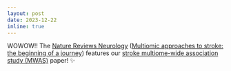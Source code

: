```yaml
---
layout: post
date: 2023-12-22 
inline: true
---
```


WOWOW!! The [Nature Reviews Neurology](https://www.nature.com/nrneurol/) ([Multiomic approaches to stroke: the beginning of a journey](https://www.nature.com/articles/s41582-023-00908-w)) features our [stroke multiome-wide association study (MWAS)](https://academic.oup.com/hmg/advance-article/doi/10.1093/hmg/ddad174/7308735) paper! :sparkles:

